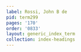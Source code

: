 ```yaml
---
label: Rossi, John B de
pid: term299
pages: '170'
order: '0833'
layout: generic_index_term
collection: index-headings
---
```

